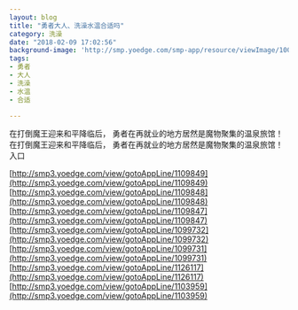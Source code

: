 ```yaml
---
layout: blog
title: "勇者大人、洗澡水温合适吗"
category: 洗澡
date: "2018-02-09 17:02:56"
background-image: 'http://smp.yoedge.com/smp-app/resource/viewImage/1003145appline.png'
tags:
- 勇者
- 大人
- 洗澡
- 水温
- 合适

---
```

在打倒魔王迎来和平降临后， 勇者在再就业的地方居然是魔物聚集的温泉旅馆！
在打倒魔王迎来和平降临后， 勇者在再就业的地方居然是魔物聚集的温泉旅馆！
入口

[http://smp3.yoedge.com/view/gotoAppLine/1109849](http://smp3.yoedge.com/view/gotoAppLine/1109849)
[http://smp3.yoedge.com/view/gotoAppLine/1109848](http://smp3.yoedge.com/view/gotoAppLine/1109848)
[http://smp3.yoedge.com/view/gotoAppLine/1109847](http://smp3.yoedge.com/view/gotoAppLine/1109847)
[http://smp3.yoedge.com/view/gotoAppLine/1099732](http://smp3.yoedge.com/view/gotoAppLine/1099732)
[http://smp3.yoedge.com/view/gotoAppLine/1099731](http://smp3.yoedge.com/view/gotoAppLine/1099731)
[http://smp3.yoedge.com/view/gotoAppLine/1126117](http://smp3.yoedge.com/view/gotoAppLine/1126117)
[http://smp3.yoedge.com/view/gotoAppLine/1103959](http://smp3.yoedge.com/view/gotoAppLine/1103959)

        
